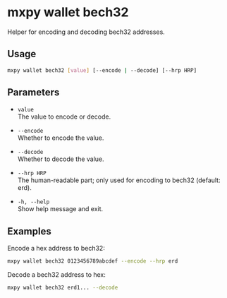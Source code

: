 # mxpy wallet bech32

Helper for encoding and decoding bech32 addresses.

## Usage

```bash
mxpy wallet bech32 [value] [--encode | --decode] [--hrp HRP]
```

## Parameters

- `value`  
  The value to encode or decode.

- `--encode`  
  Whether to encode the value.

- `--decode`  
  Whether to decode the value.

- `--hrp HRP`  
  The human-readable part; only used for encoding to bech32 (default: erd).

- `-h, --help`  
  Show help message and exit.

## Examples

Encode a hex address to bech32:

```bash
mxpy wallet bech32 0123456789abcdef --encode --hrp erd
```

Decode a bech32 address to hex:

```bash
mxpy wallet bech32 erd1... --decode
